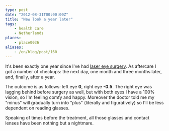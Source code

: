 ```yaml
---
type: post
date: "2012-08-31T00:00:00Z"
title: "New look a year later"
tags:
    - health care
    - Netherlands
places:
    - place0036
aliases:
    - /en/blog/post/160
---
```


It's been exactly one year since I've had [laser eye surgery](0112). As aftercare I got a number of checkups: the next day, one month and three months later, and, finally, after a year.

<!--more-->

The outcome is as follows: left eye **0**, right eye **-0.5**. The right eye was lagging behind before surgery as well, but with both eyes I have a 100% vision, so I'm feeling comfy and happy. Moreover the doctor told me my "minus" will gradually turn into "plus" (literally and figuratively) so I'll be less dependent on reading glasses.

Speaking of times before the treatment, all those glasses and contact lenses have been nothing but a nightmare.
